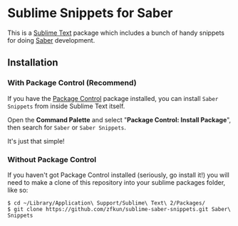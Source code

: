 Sublime Snippets for Saber
======================

This is a [Sublime Text][sublime] package which includes a bunch of handy snippets for doing [Saber][saber] development.

## Installation ##

### With Package Control (Recommend) ###

If you have the [Package Control][package_control] package installed, you can install `Saber Snippets` from inside Sublime Text itself. 

Open the **Command Palette** and select "**Package Control: Install Package**", then search for `Saber` or `Saber Snippets`.

It's just that simple!

### Without Package Control ###

If you haven't got Package Control installed (seriously, go install it!) you will need to make a clone of this repository into your sublime packages folder, like so:

	$ cd ~/Library/Application\ Support/Sublime\ Text\ 2/Packages/
    $ git clone https://github.com/zfkun/sublime-saber-snippets.git Saber\ Snippets


[sublime]: http://www.sublimetext.com/
[package_control]: http://wbond.net/sublime_packages/package_control
[saber]: https://github.com/ecomfe/saber
